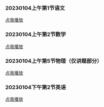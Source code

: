 ### 20230104上午第1节语文

[点我播放](https://wangke-yeenjie.oss-cn-hangzhou.aliyuncs.com/20230104/20230104%E4%B8%8A%E5%8D%88%E7%AC%AC1%E8%8A%82%E8%AF%AD%E6%96%87.mp4)

### 20230104上午第2节数学

[点我播放](https://wangke-yeenjie.oss-cn-hangzhou.aliyuncs.com/20230104/20230104%E4%B8%8A%E5%8D%88%E7%AC%AC2%E8%8A%82%E6%95%B0%E5%AD%A6.mp4)

### 20230104上午第5节物理（仅讲题部分）

[点我播放](https://wangke-yeenjie.oss-cn-hangzhou.aliyuncs.com/20230104/20230104%E4%B8%8A%E5%8D%88%E7%AC%AC5%E8%8A%82%E7%89%A9%E7%90%86%EF%BC%88%E4%BB%85%E8%AE%B2%E9%A2%98%E9%83%A8%E5%88%86%EF%BC%89.mp4)

### 20230104下午第2节英语

[点我播放](https://wangke-yeenjie.oss-cn-hangzhou.aliyuncs.com/20230104/20230104%E4%B8%8B%E5%8D%88%E7%AC%AC2%E8%8A%82%E8%8B%B1%E8%AF%AD.mp4)